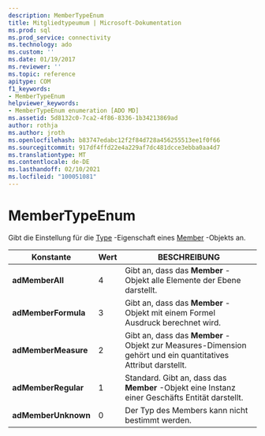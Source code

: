 ```yaml
---
description: MemberTypeEnum
title: Mitgliedtypeumum | Microsoft-Dokumentation
ms.prod: sql
ms.prod_service: connectivity
ms.technology: ado
ms.custom: ''
ms.date: 01/19/2017
ms.reviewer: ''
ms.topic: reference
apitype: COM
f1_keywords:
- MemberTypeEnum
helpviewer_keywords:
- MemberTypeEnum enumeration [ADO MD]
ms.assetid: 5d8132c0-7ca2-4f86-8336-1b34213869ad
author: rothja
ms.author: jroth
ms.openlocfilehash: b83747edabc12f2f84d728a456255513ee1f0f66
ms.sourcegitcommit: 917df4ffd22e4a229af7dc481dcce3ebba0aa4d7
ms.translationtype: MT
ms.contentlocale: de-DE
ms.lasthandoff: 02/10/2021
ms.locfileid: "100051081"
---
```

# <a name="membertypeenum"></a>MemberTypeEnum
Gibt die Einstellung für die [Type](./type-property-ado-md.md) -Eigenschaft eines [Member](./member-object-ado-md.md) -Objekts an.  
  
|Konstante|Wert|BESCHREIBUNG|  
|--------------|-----------|-----------------|  
|**adMemberAll**|4|Gibt an, dass das **Member** -Objekt alle Elemente der Ebene darstellt.|  
|**adMemberFormula**|3|Gibt an, dass das **Member** -Objekt mit einem Formel Ausdruck berechnet wird.|  
|**adMemberMeasure**|2|Gibt an, dass das **Member** -Objekt zur Measures-Dimension gehört und ein quantitatives Attribut darstellt.|  
|**adMemberRegular**|1|Standard. Gibt an, dass das **Member** -Objekt eine Instanz einer Geschäfts Entität darstellt.|  
|**adMemberUnknown**|0|Der Typ des Members kann nicht bestimmt werden.|
